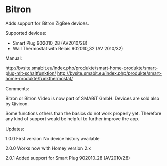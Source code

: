 # Bitron

Adds support for Bitron ZigBee devices.


Supported devices:
- Smart Plug 902010_28 (AV2010/28)
- Wall Thermostat with Relais 902010_32 (AV 2010/32)


Manual:

http://bvsite.smabit.eu/index.php/produkte/smart-home-produkte/smart-plug-mit-schaltfunktion/
http://bvsite.smabit.eu/index.php/produkte/smart-home-produkte/funkthermostat/


Comments:

Bitron or Bitron Video is now part of SMABiT GmbH. Devices are sold also by Qivicon.

Some functions others than the basics do not work properly yet.
Therefore any kind of support would be helpful to further improve the app.


Updates:

1.0.0
First version
No device history available

2.0.0 
Works now with Homey version 2.x

2.0.1
Added support for Smart Plug 902010_28 (AV2010/28)
